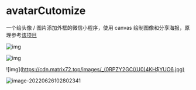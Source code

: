 # avatarCutomize

一个给头像 / 图片添加外框的微信小程序，使用 canvas 绘制图像和分享海报，原理参考[该项目](https://github.com/YMAndroid/photoDemo)

![img](https://cdn.matrix72.top/images/AWEC$QJVNMNZ4_JMBTXRPXE.jpg)

![img](https://cdn.matrix72.top/images/4U8%5BXX5BFEWY@@DP1B0YFR1.jpg)

![img](https://cdn.matrix72.top/images/_(0RPZY2GC((U0)4KH$YUO6.jpg)

![image-20220626102802341](https://cdn.matrix72.top/images/image-20220626102802341.png)


